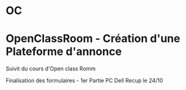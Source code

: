 # OC
OpenClassRoom - Création d'une Plateforme d'annonce
====================================================

Suivit du cours d'Open class Romm

Finalisation des formulaires - 1er Partie
PC Dell
Recup le 24/10

